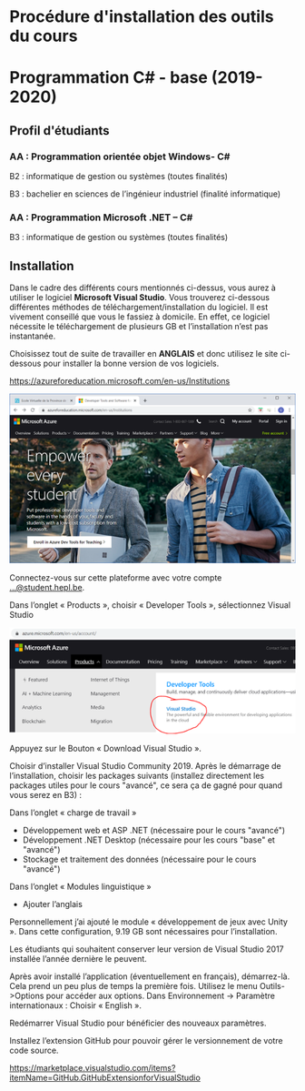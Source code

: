 # Procédure d'installation des outils du cours

# Programmation C# - base (2019-2020)

## Profil d'étudiants

### AA : Programmation orientée objet Windows- C#

B2 : informatique de gestion ou systèmes (toutes finalités)

B3 : bachelier en sciences de l’ingénieur industriel (finalité informatique)

### AA : Programmation Microsoft .NET – C#

B3 : informatique de gestion ou systèmes (toutes finalités)



## Installation

Dans le cadre des différents cours mentionnés ci-dessus, vous aurez à utiliser le logiciel **Microsoft Visual Studio**. Vous trouverez ci-dessous différentes méthodes de téléchargement/installation du logiciel. Il est vivement conseillé que vous le fassiez à domicile. En effet, ce logiciel nécessite le téléchargement de plusieurs GB et l’installation n’est pas instantanée. 

Choisissez tout de suite de travailler en **ANGLAIS** et donc utilisez le site ci-dessous pour installer la bonne version de vos logiciels.

https://azureforeducation.microsoft.com/en-us/Institutions 

![AzureforTeaching](../images/AzureforTeaching.png)

Connectez-vous sur cette plateforme avec votre compte ...@student.hepl.be.

Dans l’onglet « Products », choisir « Developer Tools », sélectionnez Visual Studio

![AzureDownloadVS](../images/AzureDownloadVS.png)

Appuyez sur le Bouton « Download Visual Studio ».

Choisir d’installer Visual Studio Community 2019. Après le démarrage de l’installation, choisir les packages suivants (installez directement les packages utiles pour le cours "avancé", ce sera ça de gagné pour quand vous serez en B3) :

Dans l’onglet « charge de travail »

- Développement web et ASP .NET (nécessaire pour le cours "avancé")
- Développement .NET Desktop (nécessaire pour les cours "base" et "avancé")
- Stockage et traitement des données (nécessaire pour le cours "avancé")

Dans l’onglet « Modules linguistique »

- Ajouter l’anglais

Personnellement j’ai ajouté le module « développement de jeux avec Unity ». Dans cette configuration, 9.19 GB sont nécessaires pour l’installation.

Les étudiants qui souhaitent conserver leur version de Visual Studio 2017 installée l’année dernière le peuvent.

Après avoir installé l’application (éventuellement en français), démarrez-là. Cela prend un peu plus de temps la première fois. Utilisez le menu Outils->Options pour accéder aux options. Dans Environnement -> Paramètre internationaux : Choisir « English ».

Redémarrer Visual Studio pour bénéficier des nouveaux paramètres.

Installez l’extension GitHub pour pouvoir gérer le versionnement de votre code source.

https://marketplace.visualstudio.com/items?itemName=GitHub.GitHubExtensionforVisualStudio



